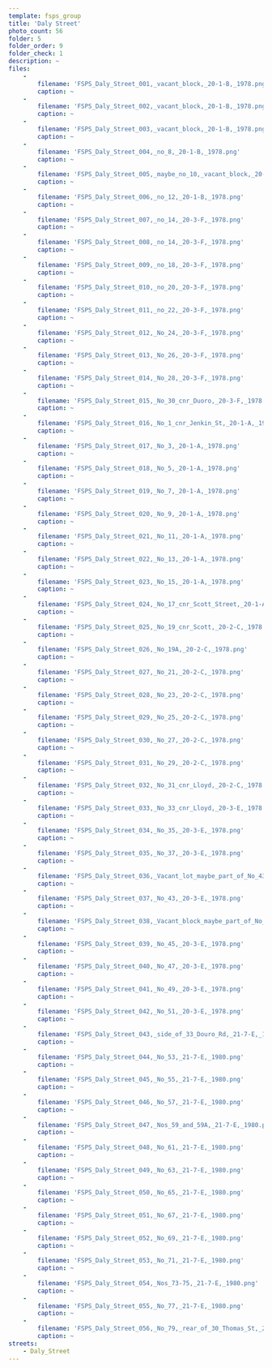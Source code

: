 ```yaml
---
template: fsps_group
title: 'Daly Street'
photo_count: 56
folder: 5
folder_order: 9
folder_check: 1
description: ~
files:
    -
        filename: 'FSPS_Daly_Street_001,_vacant_block,_20-1-B,_1978.png'
        caption: ~
    -
        filename: 'FSPS_Daly_Street_002,_vacant_block,_20-1-B,_1978.png'
        caption: ~
    -
        filename: 'FSPS_Daly_Street_003,_vacant_block,_20-1-B,_1978.png'
        caption: ~
    -
        filename: 'FSPS_Daly_Street_004,_no_8,_20-1-B,_1978.png'
        caption: ~
    -
        filename: 'FSPS_Daly_Street_005,_maybe_no_10,_vacant_block,_20-1-B,_1978.png'
        caption: ~
    -
        filename: 'FSPS_Daly_Street_006,_no_12,_20-1-B,_1978.png'
        caption: ~
    -
        filename: 'FSPS_Daly_Street_007,_no_14,_20-3-F,_1978.png'
        caption: ~
    -
        filename: 'FSPS_Daly_Street_008,_no_14,_20-3-F,_1978.png'
        caption: ~
    -
        filename: 'FSPS_Daly_Street_009,_no_18,_20-3-F,_1978.png'
        caption: ~
    -
        filename: 'FSPS_Daly_Street_010,_no_20,_20-3-F,_1978.png'
        caption: ~
    -
        filename: 'FSPS_Daly_Street_011,_no_22,_20-3-F,_1978.png'
        caption: ~
    -
        filename: 'FSPS_Daly_Street_012,_No_24,_20-3-F,_1978.png'
        caption: ~
    -
        filename: 'FSPS_Daly_Street_013,_No_26,_20-3-F,_1978.png'
        caption: ~
    -
        filename: 'FSPS_Daly_Street_014,_No_28,_20-3-F,_1978.png'
        caption: ~
    -
        filename: 'FSPS_Daly_Street_015,_No_30_cnr_Duoro,_20-3-F,_1978.png'
        caption: ~
    -
        filename: 'FSPS_Daly_Street_016,_No_1_cnr_Jenkin_St,_20-1-A,_1978.png'
        caption: ~
    -
        filename: 'FSPS_Daly_Street_017,_No_3,_20-1-A,_1978.png'
        caption: ~
    -
        filename: 'FSPS_Daly_Street_018,_No_5,_20-1-A,_1978.png'
        caption: ~
    -
        filename: 'FSPS_Daly_Street_019,_No_7,_20-1-A,_1978.png'
        caption: ~
    -
        filename: 'FSPS_Daly_Street_020,_No_9,_20-1-A,_1978.png'
        caption: ~
    -
        filename: 'FSPS_Daly_Street_021,_No_11,_20-1-A,_1978.png'
        caption: ~
    -
        filename: 'FSPS_Daly_Street_022,_No_13,_20-1-A,_1978.png'
        caption: ~
    -
        filename: 'FSPS_Daly_Street_023,_No_15,_20-1-A,_1978.png'
        caption: ~
    -
        filename: 'FSPS_Daly_Street_024,_No_17_cnr_Scott_Street,_20-1-A.png'
        caption: ~
    -
        filename: 'FSPS_Daly_Street_025,_No_19_cnr_Scott,_20-2-C,_1978.png'
        caption: ~
    -
        filename: 'FSPS_Daly_Street_026,_No_19A,_20-2-C,_1978.png'
        caption: ~
    -
        filename: 'FSPS_Daly_Street_027,_No_21,_20-2-C,_1978.png'
        caption: ~
    -
        filename: 'FSPS_Daly_Street_028,_No_23,_20-2-C,_1978.png'
        caption: ~
    -
        filename: 'FSPS_Daly_Street_029,_No_25,_20-2-C,_1978.png'
        caption: ~
    -
        filename: 'FSPS_Daly_Street_030,_No_27,_20-2-C,_1978.png'
        caption: ~
    -
        filename: 'FSPS_Daly_Street_031,_No_29,_20-2-C,_1978.png'
        caption: ~
    -
        filename: 'FSPS_Daly_Street_032,_No_31_cnr_Lloyd,_20-2-C,_1978.png'
        caption: ~
    -
        filename: 'FSPS_Daly_Street_033,_No_33_cnr_Lloyd,_20-3-E,_1978.png'
        caption: ~
    -
        filename: 'FSPS_Daly_Street_034,_No_35,_20-3-E,_1978.png'
        caption: ~
    -
        filename: 'FSPS_Daly_Street_035,_No_37,_20-3-E,_1978.png'
        caption: ~
    -
        filename: 'FSPS_Daly_Street_036,_Vacant_lot_maybe_part_of_No_43,_20-3-E,_1978.png'
        caption: ~
    -
        filename: 'FSPS_Daly_Street_037,_No_43,_20-3-E,_1978.png'
        caption: ~
    -
        filename: 'FSPS_Daly_Street_038,_Vacant_block_maybe_part_of_No_43,_20-3-E,_1978.png'
        caption: ~
    -
        filename: 'FSPS_Daly_Street_039,_No_45,_20-3-E,_1978.png'
        caption: ~
    -
        filename: 'FSPS_Daly_Street_040,_No_47,_20-3-E,_1978.png'
        caption: ~
    -
        filename: 'FSPS_Daly_Street_041,_No_49,_20-3-E,_1978.png'
        caption: ~
    -
        filename: 'FSPS_Daly_Street_042,_No_51,_20-3-E,_1978.png'
        caption: ~
    -
        filename: 'FSPS_Daly_Street_043,_side_of_33_Douro_Rd,_21-7-E,_1980.png'
        caption: ~
    -
        filename: 'FSPS_Daly_Street_044,_No_53,_21-7-E,_1980.png'
        caption: ~
    -
        filename: 'FSPS_Daly_Street_045,_No_55,_21-7-E,_1980.png'
        caption: ~
    -
        filename: 'FSPS_Daly_Street_046,_No_57,_21-7-E,_1980.png'
        caption: ~
    -
        filename: 'FSPS_Daly_Street_047,_Nos_59_and_59A,_21-7-E,_1980.png'
        caption: ~
    -
        filename: 'FSPS_Daly_Street_048,_No_61,_21-7-E,_1980.png'
        caption: ~
    -
        filename: 'FSPS_Daly_Street_049,_No_63,_21-7-E,_1980.png'
        caption: ~
    -
        filename: 'FSPS_Daly_Street_050,_No_65,_21-7-E,_1980.png'
        caption: ~
    -
        filename: 'FSPS_Daly_Street_051,_No_67,_21-7-E,_1980.png'
        caption: ~
    -
        filename: 'FSPS_Daly_Street_052,_No_69,_21-7-E,_1980.png'
        caption: ~
    -
        filename: 'FSPS_Daly_Street_053,_No_71,_21-7-E,_1980.png'
        caption: ~
    -
        filename: 'FSPS_Daly_Street_054,_Nos_73-75,_21-7-E,_1980.png'
        caption: ~
    -
        filename: 'FSPS_Daly_Street_055,_No_77,_21-7-E,_1980.png'
        caption: ~
    -
        filename: 'FSPS_Daly_Street_056,_No_79,_rear_of_30_Thomas_St,_21-7-E,_1980.png'
        caption: ~
streets:
    - Daly_Street
---
```

